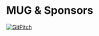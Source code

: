 ﻿# MUG & Sponsors

[![GitPitch](https://gitpitch.com/assets/badge.svg)](https://gitpitch.com/mug-in-clermont-public/Sponsors/master?grs=gitlab&t=sky&p=sponsors)
